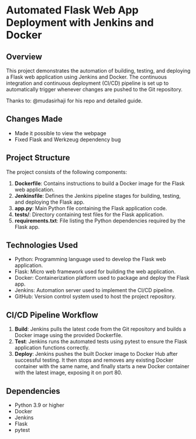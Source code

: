 # Automated Flask Web App Deployment with Jenkins and Docker

## Overview

This project demonstrates the automation of building, testing, and deploying a Flask web application using Jenkins and Docker. The continuous integration and continuous deployment (CI/CD) pipeline is set up to automatically trigger whenever changes are pushed to the Git repository.

Thanks to: @mudasirhaji for his repo and detailed guide. 

## Changes Made
- Made it possible to view the webpage
- Fixed Flask and Werkzeug dependency bug

## Project Structure

The project consists of the following components:

1. **Dockerfile**: Contains instructions to build a Docker image for the Flask web application.
2. **Jenkinsfile**: Defines the Jenkins pipeline stages for building, testing, and deploying the Flask app.
3. **app.py**: Main Python file containing the Flask application code.
4. **tests/**: Directory containing test files for the Flask application.
5. **requirements.txt**: File listing the Python dependencies required by the Flask app.

## Technologies Used

- Python: Programming language used to develop the Flask web application.
- Flask: Micro web framework used for building the web application.
- Docker: Containerization platform used to package and deploy the Flask app.
- Jenkins: Automation server used to implement the CI/CD pipeline.
- GitHub: Version control system used to host the project repository.

## CI/CD Pipeline Workflow

1. **Build**: Jenkins pulls the latest code from the Git repository and builds a Docker image using the provided Dockerfile.
2. **Test**: Jenkins runs the automated tests using pytest to ensure the Flask application functions correctly.
3. **Deploy**: Jenkins pushes the built Docker image to Docker Hub after successful testing. It then stops and removes any existing Docker container with the same name, and finally starts a new Docker container with the latest image, exposing it on port 80.

## Dependencies

- Python 3.9 or higher
- Docker
- Jenkins
- Flask
- pytest
